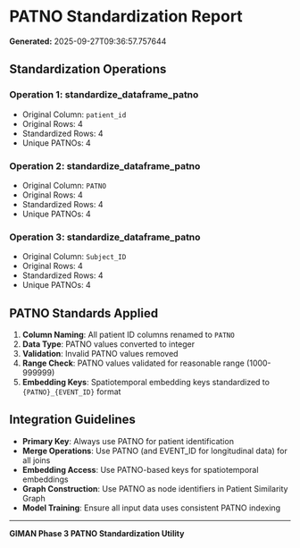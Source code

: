# PATNO Standardization Report

**Generated:** 2025-09-27T09:36:57.757644

## Standardization Operations

### Operation 1: standardize_dataframe_patno
- Original Column: `patient_id`
- Original Rows: 4
- Standardized Rows: 4
- Unique PATNOs: 4

### Operation 2: standardize_dataframe_patno
- Original Column: `PATNO`
- Original Rows: 4
- Standardized Rows: 4
- Unique PATNOs: 4

### Operation 3: standardize_dataframe_patno
- Original Column: `Subject_ID`
- Original Rows: 4
- Standardized Rows: 4
- Unique PATNOs: 4


## PATNO Standards Applied

1. **Column Naming**: All patient ID columns renamed to `PATNO`
2. **Data Type**: PATNO values converted to integer
3. **Validation**: Invalid PATNO values removed
4. **Range Check**: PATNO values validated for reasonable range (1000-999999)
5. **Embedding Keys**: Spatiotemporal embedding keys standardized to `{PATNO}_{EVENT_ID}` format

## Integration Guidelines

- **Primary Key**: Always use PATNO for patient identification
- **Merge Operations**: Use PATNO (and EVENT_ID for longitudinal data) for all joins
- **Embedding Access**: Use PATNO-based keys for spatiotemporal embeddings
- **Graph Construction**: Use PATNO as node identifiers in Patient Similarity Graph
- **Model Training**: Ensure all input data uses consistent PATNO indexing

---
**GIMAN Phase 3 PATNO Standardization Utility**
